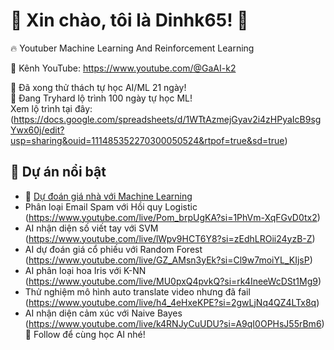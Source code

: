 # 👋 Xin chào, tôi là Dinhk65! 🚀

🔥 Youtuber Machine Learning  And Reinforcement Learning

🎥 Kênh YouTube: https://www.youtube.com/@GaAI-k2

🌱 Đã xong thử thách tự học AI/ML 21 ngày!  
🌱 Đang Tryhard lộ trình 100 ngày tự học ML!  
Xem lộ trình tại đây: (https://docs.google.com/spreadsheets/d/1WTtAzmejGyav2i4zHPyaIcB9sgYwx60j/edit?usp=sharing&ouid=111485352270300050524&rtpof=true&sd=true)

## 📌 Dự án nổi bật
- 🏡 [Dự đoán giá nhà với Machine Learning](https://github.com/Dinhk65/house-price-prediction)
- Phân loại Email Spam với Hồi quy Logistic (https://www.youtube.com/live/Pom_brpUgKA?si=1PhVm-XqFGvD0tx2)
- AI nhận diện số viết tay với SVM (https://www.youtube.com/live/lWpv9HCT6Y8?si=zEdhLROii24yzB-Z)
- AI dự đoán giá cổ phiếu với Random Forest (https://www.youtube.com/live/GZ_AMsn3yEk?si=Cl9w7moiYL_KIjsP)
- AI phân loại hoa Iris với K-NN (https://www.youtube.com/live/MU0pxQ4pvkQ?si=rk4IneeWcDSt1Mg9)
- Thử nghiệm mô hình auto translate video nhưng đã fail (https://www.youtube.com/live/h4_4eHxeKPE?si=2gwLjNq4QZ4LTx8q)
- AI nhận diện cảm xúc với Naive Bayes (https://www.youtube.com/live/k4RNJyCuUDU?si=A9qI0OPHsJ55rBm6)
🤖 Follow để cùng học AI nhé!
